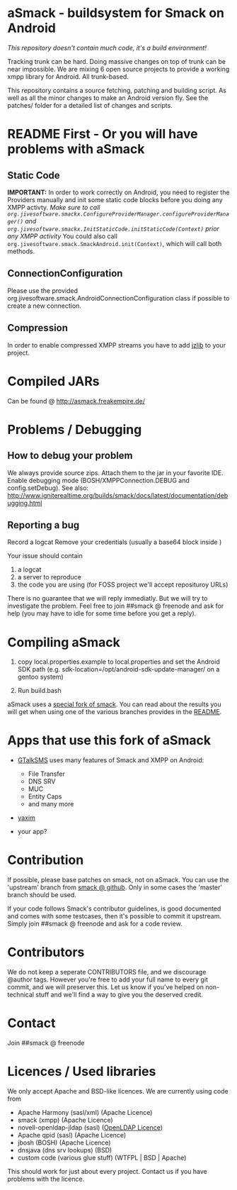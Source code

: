 aSmack - buildsystem for Smack on Android
=========================================

*This repository doesn't contain much code, it's a build environment!*

Tracking trunk can be hard. Doing massive changes on top of trunk can
be near impossible. We are mixing 6 open source projects to provide a
working xmpp library for Android. All trunk-based.

This repository contains a source fetching, patching and building
script.  As well as all the minor changes to make an Android version
fly.  See the patches/ folder for a detailed list of changes and
scripts.

README First - Or you will have problems with aSmack
====================================================

Static Code
-----------

**IMPORTANT:** In order to work correctly on Android, you need to
register the Providers manually and init some static code blocks
before you doing any XMPP activty. *Make sure to call
`org.jivesoftware.smackx.ConfigureProviderManager.configureProviderManager()`
and `org.jivesoftware.smackx.InitStaticCode.initStaticCode(Context)`
prior any XMPP activity* You could also call
`org.jivesoftware.smack.SmackAndroid.init(Context)`, which will call
both methods.

ConnectionConfiguration
-----------------------

Please use the provided
org.jivesoftware.smack.AndroidConnectionConfiguration class if
possible to create a new connection.

Compression
-----------

In order to enable compressed XMPP streams you have to add
[jzlib](http://www.jcraft.com/jzlib/) to your project.

Compiled JARs
=============

Can be found @ http://asmack.freakempire.de/

Problems / Debugging
==============================

How to debug your problem
-------------------------

We always provide source zips. Attach them to the jar in your favorite
IDE.  Enable debugging mode (BOSH/XMPPConnection.DEBUG and
config.setDebug). See also:
http://www.igniterealtime.org/builds/smack/docs/latest/documentation/debugging.html

Reporting a bug
---------------

Record a logcat
Remove your credentials (usually a base64 block inside <auth></auth>)

Your issue should contain
1. a logcat
2. a server to reproduce
3. the code you are using (for FOSS project we'll accept reposituroy URLs)

There is no guarantee that we will reply immediatly. But we will try to
investigate the problem. Feel free to join ##smack @ freenode and ask for help (you may have to idle for some time before you get a reply).

Compiling aSmack
================

1. copy local.properties.example to local.properties and set the
Android SDK path (e.g. sdk-location=/opt/android-sdk-update-manager/
on a gentoo system)

2. Run build.bash

aSmack uses a [special fork of
smack](https://github.com/Flowdalic/smack). You can read about the
results you will get when using one of the various branches provides
in the
[README](https://github.com/Flowdalic/smack/blob/smack_extended/README.markdown).

Apps that use this fork of aSmack
=================================
- [GTalkSMS](http://code.google.com/p/gtalksms/) uses many features of Smack and XMPP on Android:
    - File Transfer
    - DNS SRV
    - MUC
    - Entity Caps
    - and many more 

- [yaxim](https://github.com/ge0rg/yaxim)
- your app?

Contribution
============

If possible, please base patches on smack, not on aSmack. You can use
the 'upstream' branch from [smack @
github](https://github.com/Flowdalic/smack). Only in some cases the
'master' branch should be used.

If your code follows Smack's contributor guidelines, is good
documented and comes with some testcases, then it's possible to commit
it upstream. Simply join ##smack @ freenode and ask for a code review.

Contributors
============

We do not keep a seperate CONTRIBUTORS file, and we discourage @author
tags.  However you're free to add your full name to every git commit,
and we will preserver this. Let us know if you've helped on
non-technical stuff and we'll find a way to give you the deserved
credit.

Contact
=======

Join ##smack @ freenode

Licences / Used libraries
=========================

We only accept Apache and BSD-like licences.
We are currently using code from

 * Apache Harmony (sasl/xml) (Apache Licence)
 * smack (xmpp) (Apache Licence)
 * novell-openldap-jldap (sasl) ([OpenLDAP Licence][1])
 * Apache qpid (sasl) (Apache Licence)
 * jbosh (BOSH) (Apache Licence)
 * dnsjava (dns srv lookups) (BSD)
 * custom code (various glue stuff) (WTFPL | BSD | Apache)

This should work for just about every project. Contact us if you have
problems with the licence.

  [1]: http://www.openldap.org/devel/cvsweb.cgi/~checkout~/LICENSE?rev=1.23.2.1&hideattic=1&sortbydate=0  "OpenLDAP Licence"

